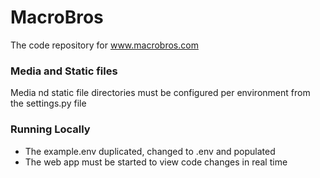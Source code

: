 # MacroBros
The code repository for www.macrobros.com

### Media and Static files
Media nd static file directories must be configured per environment from the settings.py file

### Running Locally
- The example.env duplicated, changed to .env and populated
- The web app must be started to view code changes in real time

